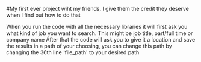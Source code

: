 #My first ever project wiht my friends, I give them the credit they deserve when I find out how to do that

When you run the code with all the necessary libraries it will first ask you what kind of job you want to search. This might be job title, part/full time or company name
After that the code will ask you to give it a location and save the results in a path of your choosing, you can change this path by changing the 36th line 'file_path' to your desired path
